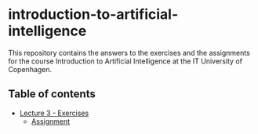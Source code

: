 # introduction-to-artificial-intelligence

This repository contains the answers to the exercises and the assignments for the course Introduction to Artificial Intelligence at the IT University of Copenhagen.

## Table of contents

- [Lecture 3 - Exercises](./assignment_1/README.md)
  - [Assignment](./assignment_1/README.md#mandatory-assignment)
